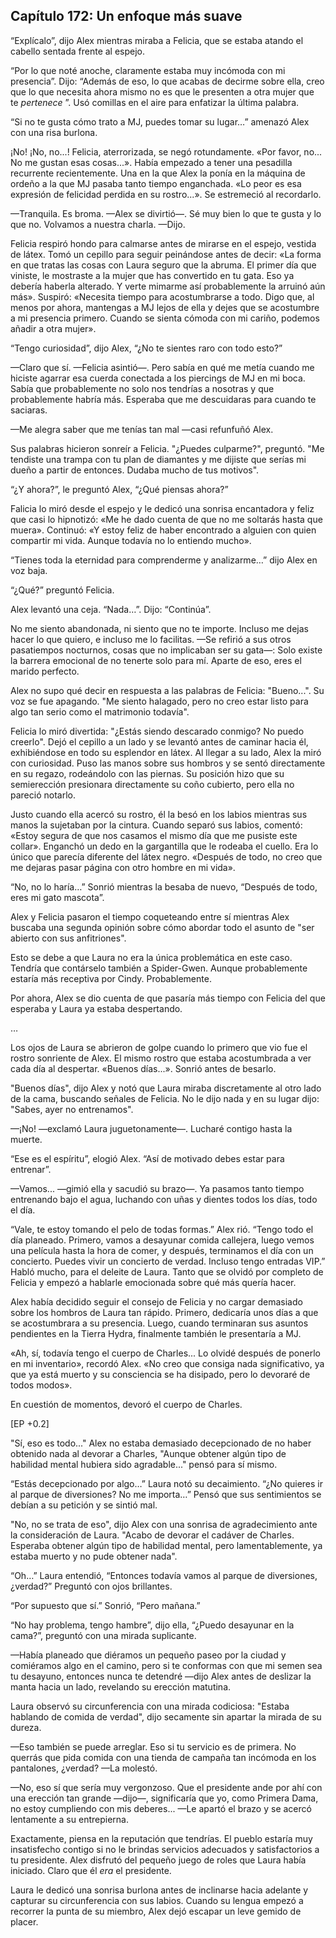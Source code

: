 
## Capítulo 172: Un enfoque más suave


“Explícalo”, dijo Alex mientras miraba a Felicia, que se estaba atando el cabello sentada frente al espejo.

“Por lo que noté anoche, claramente estaba muy incómoda con mi presencia”. Dijo: “Además de eso, lo que acabas de decirme sobre ella, creo que lo que necesita ahora mismo no es que le presenten a otra mujer que te _pertenece_ ”. Usó comillas en el aire para enfatizar la última palabra.

“Si no te gusta cómo trato a MJ, puedes tomar su lugar…” amenazó Alex con una risa burlona.

¡No! ¡No, no...! Felicia, aterrorizada, se negó rotundamente. «Por favor, no... No me gustan esas cosas...». Había empezado a tener una pesadilla recurrente recientemente. Una en la que Alex la ponía en la máquina de ordeño a la que MJ pasaba tanto tiempo enganchada. «Lo peor es esa expresión de felicidad perdida en su rostro...». Se estremeció al recordarlo.

—Tranquila. Es broma. —Alex se divirtió—. Sé muy bien lo que te gusta y lo que no. Volvamos a nuestra charla. —Dijo.

Felicia respiró hondo para calmarse antes de mirarse en el espejo, vestida de látex. Tomó un cepillo para seguir peinándose antes de decir: «La forma en que tratas las cosas con Laura seguro que la abruma. El primer día que viniste, le mostraste a la mujer que has convertido en tu gata. Eso ya debería haberla alterado. Y verte mimarme así probablemente la arruinó aún más». Suspiró: «Necesita tiempo para acostumbrarse a todo. Digo que, al menos por ahora, mantengas a MJ lejos de ella y dejes que se acostumbre a mi presencia primero. Cuando se sienta cómoda con mi cariño, podemos añadir a otra mujer».

“Tengo curiosidad”, dijo Alex, “¿No te sientes raro con todo esto?”

—Claro que sí. —Felicia asintió—. Pero sabía en qué me metía cuando me hiciste agarrar esa cuerda conectada a los piercings de MJ en mi boca. Sabía que probablemente no solo nos tendrías a nosotras y que probablemente habría más. Esperaba que me descuidaras para cuando te saciaras.

—Me alegra saber que me tenías tan mal —casi refunfuñó Alex.

Sus palabras hicieron sonreír a Felicia. "¿Puedes culparme?", preguntó. "Me tendiste una trampa con tu plan de diamantes y me dijiste que serías mi dueño a partir de entonces. Dudaba mucho de tus motivos".

“¿Y ahora?”, le preguntó Alex, “¿Qué piensas ahora?”

Falicia lo miró desde el espejo y le dedicó una sonrisa encantadora y feliz que casi lo hipnotizó: «Me he dado cuenta de que no me soltarás hasta que muera». Continuó: «Y estoy feliz de haber encontrado a alguien con quien compartir mi vida. Aunque todavía no lo entiendo mucho».

“Tienes toda la eternidad para comprenderme y analizarme…” dijo Alex en voz baja.

“¿Qué?” preguntó Felicia.

Alex levantó una ceja. “Nada…”. Dijo: “Continúa”.

No me siento abandonada, ni siento que no te importe. Incluso me dejas hacer lo que quiero, e incluso me lo facilitas. —Se refirió a sus otros pasatiempos nocturnos, cosas que no implicaban ser su gata—: Solo existe la barrera emocional de no tenerte solo para mí. Aparte de eso, eres el marido perfecto.

Alex no supo qué decir en respuesta a las palabras de Felicia: "Bueno...". Su voz se fue apagando. "Me siento halagado, pero no creo estar listo para algo tan serio como el matrimonio todavía".

Felicia lo miró divertida: "¿Estás siendo descarado conmigo? No puedo creerlo". Dejó el cepillo a un lado y se levantó antes de caminar hacia él, exhibiéndose en todo su esplendor en látex. Al llegar a su lado, Alex la miró con curiosidad. Puso las manos sobre sus hombros y se sentó directamente en su regazo, rodeándolo con las piernas. Su posición hizo que su semierección presionara directamente su coño cubierto, pero ella no pareció notarlo.

Justo cuando ella acercó su rostro, él la besó en los labios mientras sus manos la sujetaban por la cintura. Cuando separó sus labios, comentó: «Estoy segura de que nos casamos el mismo día que me pusiste este collar». Enganchó un dedo en la gargantilla que le rodeaba el cuello. Era lo único que parecía diferente del látex negro. «Después de todo, no creo que me dejaras pasar página con otro hombre en mi vida».

“No, no lo haría…” Sonrió mientras la besaba de nuevo, “Después de todo, eres mi gato mascota”.

Alex y Felicia pasaron el tiempo coqueteando entre sí mientras Alex buscaba una segunda opinión sobre cómo abordar todo el asunto de "ser abierto con sus anfitriones".

Esto se debe a que Laura no era la única problemática en este caso. Tendría que contárselo también a Spider-Gwen. Aunque probablemente estaría más receptiva por Cindy. Probablemente.

Por ahora, Alex se dio cuenta de que pasaría más tiempo con Felicia del que esperaba y Laura ya estaba despertando.

…

Los ojos de Laura se abrieron de golpe cuando lo primero que vio fue el rostro sonriente de Alex. El mismo rostro que estaba acostumbrada a ver cada día al despertar. «Buenos días...». Sonrió antes de besarlo.

"Buenos días", dijo Alex y notó que Laura miraba discretamente al otro lado de la cama, buscando señales de Felicia. No le dijo nada y en su lugar dijo: "Sabes, ayer no entrenamos".

—¡No! —exclamó Laura juguetonamente—. Lucharé contigo hasta la muerte.

“Ese es el espíritu”, elogió Alex. “Así de motivado debes estar para entrenar”.

—Vamos... —gimió ella y sacudió su brazo—. Ya pasamos tanto tiempo entrenando bajo el agua, luchando con uñas y dientes todos los días, todo el día.

“Vale, te estoy tomando el pelo de todas formas.” Alex rió. “Tengo todo el día planeado. Primero, vamos a desayunar comida callejera, luego vemos una película hasta la hora de comer, y después, terminamos el día con un concierto. Puedes vivir un concierto de verdad. Incluso tengo entradas VIP.” Habló mucho, para el deleite de Laura. Tanto que se olvidó por completo de Felicia y empezó a hablarle emocionada sobre qué más quería hacer.

Alex había decidido seguir el consejo de Felicia y no cargar demasiado sobre los hombros de Laura tan rápido. Primero, dedicaría unos días a que se acostumbrara a su presencia. Luego, cuando terminaran sus asuntos pendientes en la Tierra Hydra, finalmente también le presentaría a MJ.

«Ah, sí, todavía tengo el cuerpo de Charles... Lo olvidé después de ponerlo en mi inventario», recordó Alex. «No creo que consiga nada significativo, ya que ya está muerto y su consciencia se ha disipado, pero lo devoraré de todos modos».

En cuestión de momentos, devoró el cuerpo de Charles.

[EP +0.2]

"Sí, eso es todo..." Alex no estaba demasiado decepcionado de no haber obtenido nada al devorar a Charles, "Aunque obtener algún tipo de habilidad mental hubiera sido agradable..." pensó para sí mismo.

“Estás decepcionado por algo…” Laura notó su decaimiento. “¿No quieres ir al parque de diversiones? No me importa…” Pensó que sus sentimientos se debían a su petición y se sintió mal.

"No, no se trata de eso", dijo Alex con una sonrisa de agradecimiento ante la consideración de Laura. "Acabo de devorar el cadáver de Charles. Esperaba obtener algún tipo de habilidad mental, pero lamentablemente, ya estaba muerto y no pude obtener nada".

“Oh…” Laura entendió, “Entonces todavía vamos al parque de diversiones, ¿verdad?” Preguntó con ojos brillantes.

“Por supuesto que sí.” Sonrió, “Pero mañana.”

“No hay problema, tengo hambre”, dijo ella, “¿Puedo desayunar en la cama?”, preguntó con una mirada suplicante.

—Había planeado que diéramos un pequeño paseo por la ciudad y comiéramos algo en el camino, pero si te conformas con que mi semen sea tu desayuno, entonces nunca te detendré —dijo Alex antes de deslizar la manta hacia un lado, revelando su erección matutina.

Laura observó su circunferencia con una mirada codiciosa: "Estaba hablando de comida de verdad", dijo secamente sin apartar la mirada de su dureza.

—Eso también se puede arreglar. Eso si tu servicio es de primera. No querrás que pida comida con una tienda de campaña tan incómoda en los pantalones, ¿verdad? —La molestó.

—No, eso sí que sería muy vergonzoso. Que el presidente ande por ahí con una erección tan grande —dijo—, significaría que yo, como Primera Dama, no estoy cumpliendo con mis deberes... —Le apartó el brazo y se acercó lentamente a su entrepierna.

Exactamente, piensa en la reputación que tendrías. El pueblo estaría muy insatisfecho contigo si no le brindas servicios adecuados y satisfactorios a tu presidente. Alex disfrutó del pequeño juego de roles que Laura había iniciado. Claro que él _era_ el presidente.

Laura le dedicó una sonrisa burlona antes de inclinarse hacia adelante y capturar su circunferencia con sus labios. Cuando su lengua empezó a recorrer la punta de su miembro, Alex dejó escapar un leve gemido de placer.

